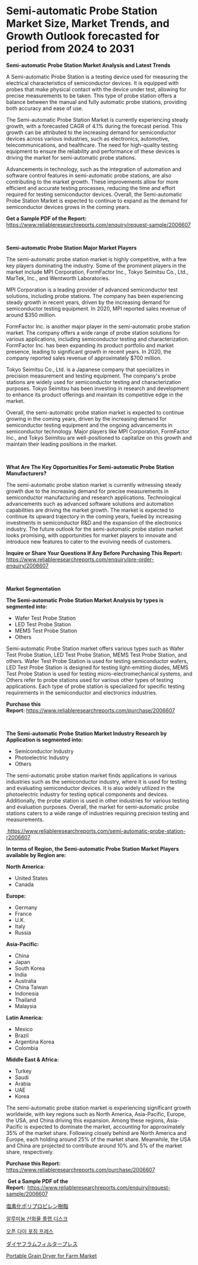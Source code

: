 <p><h1>Semi-automatic Probe Station Market Size, Market Trends, and Growth Outlook forecasted for period from 2024 to 2031</h1></p><p><strong>Semi-automatic Probe Station Market Analysis and Latest Trends</strong></p>
<p><p>A Semi-automatic Probe Station is a testing device used for measuring the electrical characteristics of semiconductor devices. It is equipped with probes that make physical contact with the device under test, allowing for precise measurements to be taken. This type of probe station offers a balance between the manual and fully automatic probe stations, providing both accuracy and ease of use.</p><p>The Semi-automatic Probe Station Market is currently experiencing steady growth, with a forecasted CAGR of 4.1% during the forecast period. This growth can be attributed to the increasing demand for semiconductor devices across various industries, such as electronics, automotive, telecommunications, and healthcare. The need for high-quality testing equipment to ensure the reliability and performance of these devices is driving the market for semi-automatic probe stations.</p><p>Advancements in technology, such as the integration of automation and software control features in semi-automatic probe stations, are also contributing to the market growth. These improvements allow for more efficient and accurate testing processes, reducing the time and effort required for testing semiconductor devices. Overall, the Semi-automatic Probe Station Market is expected to continue to expand as the demand for semiconductor devices grows in the coming years.</p></p>
<p><strong>Get a Sample PDF of the Report:&nbsp;</strong> <a href="https://www.reliableresearchreports.com/enquiry/request-sample/2006607">https://www.reliableresearchreports.com/enquiry/request-sample/2006607</a></p>
<p>&nbsp;</p>
<p><strong>Semi-automatic Probe Station Major Market Players</strong></p>
<p><p>The semi-automatic probe station market is highly competitive, with a few key players dominating the industry. Some of the prominent players in the market include MPI Corporation, FormFactor Inc., Tokyo Seimitsu Co., Ltd., MarTek, Inc., and Wentworth Laboratories.</p><p>MPI Corporation is a leading provider of advanced semiconductor test solutions, including probe stations. The company has been experiencing steady growth in recent years, driven by the increasing demand for semiconductor testing equipment. In 2020, MPI reported sales revenue of around $350 million.</p><p>FormFactor Inc. is another major player in the semi-automatic probe station market. The company offers a wide range of probe station solutions for various applications, including semiconductor testing and characterization. FormFactor Inc. has been expanding its product portfolio and market presence, leading to significant growth in recent years. In 2020, the company reported sales revenue of approximately $700 million.</p><p>Tokyo Seimitsu Co., Ltd. is a Japanese company that specializes in precision measurement and testing equipment. The company's probe stations are widely used for semiconductor testing and characterization purposes. Tokyo Seimitsu has been investing in research and development to enhance its product offerings and maintain its competitive edge in the market.</p><p>Overall, the semi-automatic probe station market is expected to continue growing in the coming years, driven by the increasing demand for semiconductor testing equipment and the ongoing advancements in semiconductor technology. Major players like MPI Corporation, FormFactor Inc., and Tokyo Seimitsu are well-positioned to capitalize on this growth and maintain their leading positions in the market.</p></p>
<p>&nbsp;</p>
<p><strong>What Are The Key Opportunities For Semi-automatic Probe Station Manufacturers?</strong></p>
<p><p>The semi-automatic probe station market is currently witnessing steady growth due to the increasing demand for precise measurements in semiconductor manufacturing and research applications. Technological advancements such as advanced software solutions and automation capabilities are driving the market growth. The market is expected to continue its upward trajectory in the coming years, fueled by increasing investments in semiconductor R&D and the expansion of the electronics industry. The future outlook for the semi-automatic probe station market looks promising, with opportunities for market players to innovate and introduce new features to cater to the evolving needs of customers.</p></p>
<p><strong>Inquire or Share Your Questions If Any Before Purchasing This Report:</strong> <a href="https://www.reliableresearchreports.com/enquiry/pre-order-enquiry/2006607">https://www.reliableresearchreports.com/enquiry/pre-order-enquiry/2006607</a></p>
<p>&nbsp;</p>
<p><strong>Market Segmentation</strong></p>
<p><strong>The Semi-automatic Probe Station Market Analysis by types is segmented into:</strong></p>
<p><ul><li>Wafer Test Probe Station</li><li>LED Test Probe Station</li><li>MEMS Test Probe Station</li><li>Others</li></ul></p>
<p><p>Semi-automatic Probe Station market offers various types such as Wafer Test Probe Station, LED Test Probe Station, MEMS Test Probe Station, and others. Wafer Test Probe Station is used for testing semiconductor wafers, LED Test Probe Station is designed for testing light-emitting diodes, MEMS Test Probe Station is used for testing micro-electromechanical systems, and Others refer to probe stations used for various other types of testing applications. Each type of probe station is specialized for specific testing requirements in the semiconductor and electronics industries.</p></p>
<p><strong>Purchase this Report:&nbsp;</strong><a href="https://www.reliableresearchreports.com/purchase/2006607">https://www.reliableresearchreports.com/purchase/2006607</a></p>
<p>&nbsp;</p>
<p><strong>The Semi-automatic Probe Station Market Industry Research by Application is segmented into:</strong></p>
<p><ul><li>Semiconductor Industry</li><li>Photoelectric Industry</li><li>Others</li></ul></p>
<p><p>The semi-automatic probe station market finds applications in various industries such as the semiconductor industry, where it is used for testing and evaluating semiconductor devices. It is also widely utilized in the photoelectric industry for testing optical components and devices. Additionally, the probe station is used in other industries for various testing and evaluation purposes. Overall, the market for semi-automatic probe stations caters to a wide range of industries requiring precision testing and measurements.</p></p>
<p><a href="https://www.reliableresearchreports.com/semi-automatic-probe-station-r2006607">&nbsp;https://www.reliableresearchreports.com/semi-automatic-probe-station-r2006607</a></p>
<p><strong>In terms of Region, the Semi-automatic Probe Station Market Players available by Region are:</strong></p>
<p>
    <p> <strong> North America: </strong>
        <ul>
            <li>United States</li>
            <li>Canada</li>
        </ul>
        </p> 
    <p> <strong> Europe: </strong>
        <ul>
            <li>Germany</li>
            <li>France</li>
            <li>U.K.</li>
            <li>Italy</li>
            <li>Russia</li>
        </ul>
        </p> 
    <p> <strong> Asia-Pacific: </strong>
        <ul>
            <li>China</li>
            <li>Japan</li>
            <li>South Korea</li>
            <li>India</li>
            <li>Australia</li>
            <li>China Taiwan</li>
            <li>Indonesia</li>
            <li>Thailand</li>
            <li>Malaysia</li>
        </ul>
        </p> 
    <p> <strong> Latin America: </strong>
        <ul>
            <li>Mexico</li>
            <li>Brazil</li>
            <li>Argentina Korea</li>
            <li>Colombia</li>
        </ul>
        </p> 
    <p> <strong> Middle East & Africa: </strong>
        <ul>
            <li>Turkey</li>
            <li>Saudi</li>
            <li>Arabia</li>
            <li>UAE</li>
            <li>Korea</li>
        </ul>
    </p>
    </p>
<p><p>The semi-automatic probe station market is experiencing significant growth worldwide, with key regions such as North America, Asia-Pacific, Europe, the USA, and China driving this expansion. Among these regions, Asia-Pacific is expected to dominate the market, accounting for approximately 35% of the market share. Following closely behind are North America and Europe, each holding around 25% of the market share. Meanwhile, the USA and China are projected to contribute around 10% and 5% of the market share, respectively.</p></p>
<p><strong>Purchase this Report: </strong><a href="https://www.reliableresearchreports.com/purchase/2006607">https://www.reliableresearchreports.com/purchase/2006607</a></p>
<p>&nbsp;<strong>Get a Sample PDF of the Report:&nbsp;&nbsp;</strong><a href="https://www.reliableresearchreports.com/enquiry/request-sample/2006607">https://www.reliableresearchreports.com/enquiry/request-sample/2006607</a></p>
<p><strong></strong></p>
<p><p><a href="https://github.com/bevdtkn4419963/Market-Research-Report-List-2/blob/main/742850545967.md">塩素化ポリプロピレン樹脂</a></p><p><a href="https://github.com/royErdmtyan906778/Market-Research-Report-List-1/blob/main/323095441807.md">알루미늄 산화물 플랩 디스크</a></p><p><a href="https://github.com/valroy852/Market-Research-Report-List-1/blob/main/903641941808.md">오픈 다이 포징 프레스</a></p><p><a href="https://medium.com/@saigekulas/%E6%AC%A1%E3%81%AE%E6%96%87%E7%AB%A0%E3%82%92%E6%97%A5%E6%9C%AC%E8%AA%9E%E3%81%AB%E7%BF%BB%E8%A8%B3%E3%81%97%E3%81%A6%E3%81%8F%E3%81%A0%E3%81%95%E3%81%84-%E3%83%80%E3%82%A4%E3%82%A2%E3%83%95%E3%83%A9%E3%83%A0%E3%83%95%E3%82%A3%E3%83%AB%E3%82%BF%E3%83%BC%E3%83%97%E3%83%AC%E3%82%B9%E3%81%AE%E5%B8%82%E5%A0%B4%E5%8B%95%E5%90%91%E3%81%A8%E5%B8%82%E5%A0%B4%E5%88%86%E6%9E%90%E3%81%AF-2024%E5%B9%B4%E3%81%8B%E3%82%892031%E5%B9%B4%E3%81%BE%E3%81%A7%E3%81%AE%E6%9C%9F%E9%96%93%E3%81%AB%E4%BA%88%E6%B8%AC%E3%81%95%E3%82%8C%E3%81%A6%E3%81%84%E3%81%BE%E3%81%99-f1df996fb3b9">ダイヤフラムフィルタープレス</a></p><p><a href="https://github.com/wusalecollins540tpqoz/Market-Research-Report-List-2/blob/main/portable-grain-dryer-for-farm-market.md">Portable Grain Dryer for Farm Market</a></p></p>